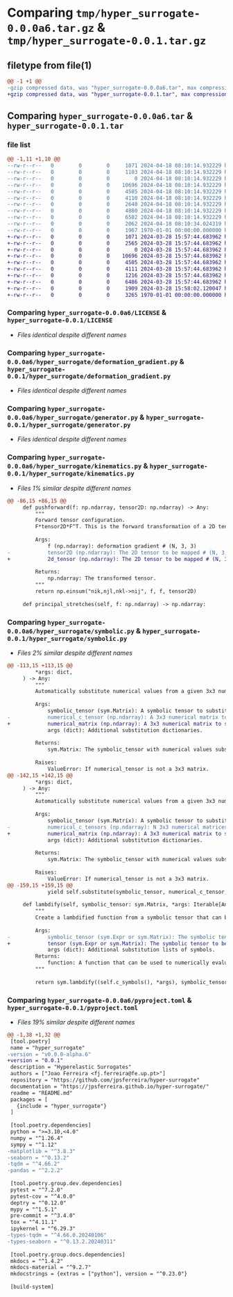 # Comparing `tmp/hyper_surrogate-0.0.0a6.tar.gz` & `tmp/hyper_surrogate-0.0.1.tar.gz`

## filetype from file(1)

```diff
@@ -1 +1 @@
-gzip compressed data, was "hyper_surrogate-0.0.0a6.tar", max compression
+gzip compressed data, was "hyper_surrogate-0.0.1.tar", max compression
```

## Comparing `hyper_surrogate-0.0.0a6.tar` & `hyper_surrogate-0.0.1.tar`

### file list

```diff
@@ -1,11 +1,10 @@
--rw-r--r--   0        0        0     1071 2024-04-18 08:10:14.932229 hyper_surrogate-0.0.0a6/LICENSE
--rw-r--r--   0        0        0     1103 2024-04-18 08:10:14.932229 hyper_surrogate-0.0.0a6/README.md
--rw-r--r--   0        0        0        0 2024-04-18 08:10:14.932229 hyper_surrogate-0.0.0a6/hyper_surrogate/__init__.py
--rw-r--r--   0        0        0    10696 2024-04-18 08:10:14.932229 hyper_surrogate-0.0.0a6/hyper_surrogate/deformation_gradient.py
--rw-r--r--   0        0        0     4505 2024-04-18 08:10:14.932229 hyper_surrogate-0.0.0a6/hyper_surrogate/generator.py
--rw-r--r--   0        0        0     4110 2024-04-18 08:10:14.932229 hyper_surrogate-0.0.0a6/hyper_surrogate/kinematics.py
--rw-r--r--   0        0        0     2648 2024-04-18 08:10:14.932229 hyper_surrogate-0.0.0a6/hyper_surrogate/materials.py
--rw-r--r--   0        0        0     4880 2024-04-18 08:10:14.932229 hyper_surrogate-0.0.0a6/hyper_surrogate/reporter.py
--rw-r--r--   0        0        0     6502 2024-04-18 08:10:14.932229 hyper_surrogate-0.0.0a6/hyper_surrogate/symbolic.py
--rw-r--r--   0        0        0     2062 2024-04-18 08:10:34.024319 hyper_surrogate-0.0.0a6/pyproject.toml
--rw-r--r--   0        0        0     1967 1970-01-01 00:00:00.000000 hyper_surrogate-0.0.0a6/PKG-INFO
+-rw-r--r--   0        0        0     1071 2024-03-28 15:57:44.683962 hyper_surrogate-0.0.1/LICENSE
+-rw-r--r--   0        0        0     2565 2024-03-28 15:57:44.683962 hyper_surrogate-0.0.1/README.md
+-rw-r--r--   0        0        0        0 2024-03-28 15:57:44.683962 hyper_surrogate-0.0.1/hyper_surrogate/__init__.py
+-rw-r--r--   0        0        0    10696 2024-03-28 15:57:44.683962 hyper_surrogate-0.0.1/hyper_surrogate/deformation_gradient.py
+-rw-r--r--   0        0        0     4505 2024-03-28 15:57:44.683962 hyper_surrogate-0.0.1/hyper_surrogate/generator.py
+-rw-r--r--   0        0        0     4111 2024-03-28 15:57:44.683962 hyper_surrogate-0.0.1/hyper_surrogate/kinematics.py
+-rw-r--r--   0        0        0     1216 2024-03-28 15:57:44.683962 hyper_surrogate-0.0.1/hyper_surrogate/materials.py
+-rw-r--r--   0        0        0     6486 2024-03-28 15:57:44.683962 hyper_surrogate-0.0.1/hyper_surrogate/symbolic.py
+-rw-r--r--   0        0        0     1909 2024-03-28 15:58:02.120047 hyper_surrogate-0.0.1/pyproject.toml
+-rw-r--r--   0        0        0     3265 1970-01-01 00:00:00.000000 hyper_surrogate-0.0.1/PKG-INFO
```

### Comparing `hyper_surrogate-0.0.0a6/LICENSE` & `hyper_surrogate-0.0.1/LICENSE`

 * *Files identical despite different names*

### Comparing `hyper_surrogate-0.0.0a6/hyper_surrogate/deformation_gradient.py` & `hyper_surrogate-0.0.1/hyper_surrogate/deformation_gradient.py`

 * *Files identical despite different names*

### Comparing `hyper_surrogate-0.0.0a6/hyper_surrogate/generator.py` & `hyper_surrogate-0.0.1/hyper_surrogate/generator.py`

 * *Files identical despite different names*

### Comparing `hyper_surrogate-0.0.0a6/hyper_surrogate/kinematics.py` & `hyper_surrogate-0.0.1/hyper_surrogate/kinematics.py`

 * *Files 1% similar despite different names*

```diff
@@ -86,15 +86,15 @@
     def pushforward(f: np.ndarray, tensor2D: np.ndarray) -> Any:
         """
         Forward tensor configuration.
         F*tensor2D*F^T. This is the forward transformation of a 2D tensor.
 
         Args:
             f (np.ndarray): deformation gradient # (N, 3, 3)
-            tensor2D (np.ndarray): The 2D tensor to be mapped # (N, 3, 3)
+            2d_tensor (np.ndarray): The 2D tensor to be mapped # (N, 3, 3)
 
         Returns:
             np.ndarray: The transformed tensor.
         """
         return np.einsum("nik,njl,nkl->nij", f, f, tensor2D)
 
     def principal_stretches(self, f: np.ndarray) -> np.ndarray:
```

### Comparing `hyper_surrogate-0.0.0a6/hyper_surrogate/symbolic.py` & `hyper_surrogate-0.0.1/hyper_surrogate/symbolic.py`

 * *Files 2% similar despite different names*

```diff
@@ -113,15 +113,15 @@
         *args: dict,
     ) -> Any:
         """
         Automatically substitute numerical values from a given 3x3 numerical matrix into c_tensor.
 
         Args:
             symbolic_tensor (sym.Matrix): A symbolic tensor to substitute numerical values into.
-            numerical_c_tensor (np.ndarray): A 3x3 numerical matrix to substitute into c_tensor.
+            numerical_matrix (np.ndarray): A 3x3 numerical matrix to substitute into c_tensor.
             args (dict): Additional substitution dictionaries.
 
         Returns:
             sym.Matrix: The symbolic_tensor with numerical values substituted.
 
         Raises:
             ValueError: If numerical_tensor is not a 3x3 matrix.
@@ -142,15 +142,15 @@
         *args: dict,
     ) -> Any:
         """
         Automatically substitute numerical values from a given 3x3 numerical matrix into c_tensor.
 
         Args:
             symbolic_tensor (sym.Matrix): A symbolic tensor to substitute numerical values into.
-            numerical_c_tensors (np.ndarray): N 3x3 numerical matrices to substitute into c_tensor.
+            numerical_matrix (np.ndarray): A 3x3 numerical matrix to substitute into c_tensor.
             args (dict): Additional substitution dictionaries.
 
         Returns:
             sym.Matrix: The symbolic_tensor with numerical values substituted.
 
         Raises:
             ValueError: If numerical_tensor is not a 3x3 matrix.
@@ -159,15 +159,15 @@
             yield self.substitute(symbolic_tensor, numerical_c_tensor, *args)
 
     def lambdify(self, symbolic_tensor: sym.Matrix, *args: Iterable[Any]) -> Any:
         """
         Create a lambdified function from a symbolic tensor that can be used for numerical evaluation.
 
         Args:
-            symbolic_tensor (sym.Expr or sym.Matrix): The symbolic tensor to be lambdified.
+            tensor (sym.Expr or sym.Matrix): The symbolic tensor to be lambdified.
             args (dict): Additional substitution lists of symbols.
         Returns:
             function: A function that can be used to numerically evaluate the tensor with specific values.
         """
 
         return sym.lambdify((self.c_symbols(), *args), symbolic_tensor, modules="numpy")
```

### Comparing `hyper_surrogate-0.0.0a6/pyproject.toml` & `hyper_surrogate-0.0.1/pyproject.toml`

 * *Files 19% similar despite different names*

```diff
@@ -1,38 +1,32 @@
 [tool.poetry]
 name = "hyper_surrogate"
-version = "v0.0.0-alpha.6"
+version = "0.0.1"
 description = "Hyperelastic Surrogates"
 authors = ["Joao Ferreira <fj.ferreira@fe.up.pt>"]
 repository = "https://github.com/jpsferreira/hyper-surrogate"
 documentation = "https://jpsferreira.github.io/hyper-surrogate/"
 readme = "README.md"
 packages = [
   {include = "hyper_surrogate"}
 ]
 
 [tool.poetry.dependencies]
 python = ">=3.10,<4.0"
 numpy = "^1.26.4"
 sympy = "^1.12"
-matplotlib = "^3.8.3"
-seaborn = "^0.13.2"
-tqdm = "^4.66.2"
-pandas = "^2.2.2"
 
 [tool.poetry.group.dev.dependencies]
 pytest = "^7.2.0"
 pytest-cov = "^4.0.0"
 deptry = "^0.12.0"
 mypy = "^1.5.1"
 pre-commit = "^3.4.0"
 tox = "^4.11.1"
 ipykernel = "^6.29.3"
-types-tqdm = "^4.66.0.20240106"
-types-seaborn = "^0.13.2.20240311"
 
 [tool.poetry.group.docs.dependencies]
 mkdocs = "^1.4.2"
 mkdocs-material = "^9.2.7"
 mkdocstrings = {extras = ["python"], version = "^0.23.0"}
 
 [build-system]
```

